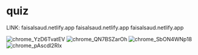 # quiz
 
LINK:
faisalsaud.netlify.app
faisalsaud.netlify.app
faisalsaud.netlify.app

![chrome_YzD6TvatEV](https://user-images.githubusercontent.com/45186916/175833580-31e88995-163c-45a8-b23b-6871a2d6c853.png)
![chrome_QN7BSZarOh](https://user-images.githubusercontent.com/45186916/175833583-09b8477e-8297-4abe-b579-d6337ca18f87.png)
![chrome_SbON4WNp18](https://user-images.githubusercontent.com/45186916/175833584-44b99d61-dc43-4ed7-beae-1b33b60342e7.png)
![chrome_pAscdl2Rlx](https://user-images.githubusercontent.com/45186916/175833588-c04b2bd5-98a0-4420-82cb-e8e75c815486.png)
